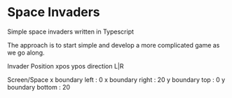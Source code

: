 # Space Invaders
Simple space invaders written in Typescript

The approach is to start simple and develop a more complicated game as we go along.

Invader Position
xpos
ypos
direction L|R

Screen/Space 
x boundary left     : 0
x boundary right    : 20
y boundary top      : 0
y boundary bottom   : 20